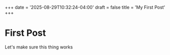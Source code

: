 +++
date = '2025-08-29T10:32:24-04:00'
draft = false
title = 'My First Post'
+++
# First Post

Let's make sure this thing works 

